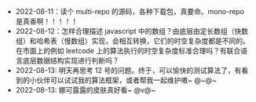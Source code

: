 - 2022-08-11：读个 multi-repo 的源码，各种下载包，真要命。mono-repo 是真香啊！！！！！
- 2022-08-12：怎样合理描述 javascript 中的数组？由底层由定长数组（快数组）和哈希表（慢数组）实现，会相互转换，它们的时空复杂度都是不同的。在市面上的例如 leetcode 上的算法执行的时空复杂度标准合理吗？有联合语言底层数据结构实现进行判断吗？
- 2022-08-13: 明天再思考 12 号的问题。终于，可以愉快的测试算法了，有看到的小伙伴可以试试我的算法框架，或者帮我一起维护嗷~ @~@~
- 2022-08-13: 娜可露露的皮肤真好看~ @v@~
